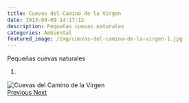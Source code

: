 ```yaml
---
title: Cuevas del Camino de la Virgen
date: 2013-09-09 14:17:12
description: Pequeñas cuevas naturales
categories: Ambiental
featured_image: /img/cuevas-del-camino-de-la-virgen-1.jpg
---
```



Pequeñas cuevas naturales

<div id="myCarousel" class="carousel slide" df-ride="carousel">
  <!-- Indicators -->
  <ol class="carousel-indicators">
    <li df-target="#myCarousel" df-slide-to="0" class="active"></li>
  </ol>
  <!-- Wrapper for slides -->
  <div class="carousel-inner" role="listbox">
    <div class="item active">
      <img src="/img/cuevas-del-camino-de-la-virgen-1.jpg" alt="Cuevas del Camino de la Virgen">
    </div>
  <!-- Left and right controls -->
  <a class="left carousel-control" href="#myCarousel" role="button" df-slide="prev">
    <span class="glyphicon glyphicon-chevron-left" aria-hidden="true"></span>
    <span class="sr-only">Previous</span>
  </a>
  <a class="right carousel-control" href="#myCarousel" role="button" df-slide="next">
    <span class="glyphicon glyphicon-chevron-right" aria-hidden="true"></span>
    <span class="sr-only">Next</span>
  </a>
</div>
